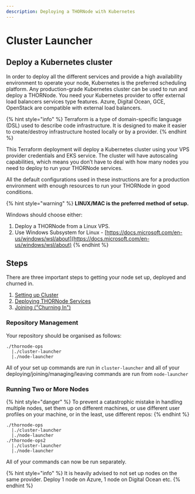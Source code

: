 ```yaml
---
description: Deploying a THORNode with Kubernetes
---
```


# Cluster Launcher

## **Deploy a Kubernetes cluster**

In order to deploy all the different services and provide a high availability environment to operate your node, Kubernetes is the preferred scheduling platform. Any production-grade Kubernetes cluster can be used to run and deploy a THORNode. You need your Kubernetes provider to offer external load balancers services type features. Azure, Digital Ocean, GCE, OpenStack are compatible with external load balancers.

{% hint style="info" %}
Terraform is a type of domain-specific language (DSL) used to describe code infrastructure. It is designed to make it easier to create/destroy infrastructure hosted locally or by a provider.
{% endhint %}

This Terraform deployment will deploy a Kubernetes cluster using your VPS provider credentials and EKS service. The cluster will have autoscaling capabilities, which means you don’t have to deal with how many nodes you need to deploy to run your THORNode services.

All the default configurations used in these instructions are for a production environment with enough resources to run your THORNode in good conditions.

{% hint style="warning" %}
**LINUX/MAC is the preferred method of setup.**

Windows should choose either:

1. Deploy a THORNode from a Linux VPS.
2. Use Windows Subsystem for Linux - [https://docs.microsoft.com/en-us/windows/wsl/about](https://docs.microsoft.com/en-us/windows/wsl/about)
{% endhint %}

## Steps

There are three important steps to getting your node set up, deployed and churned in.

1. [Setting up Cluster](setup-aws.md)
2. [Deploying THORNode Services](../deploying.md)
3. [Joining ("Churning In")](../joining.md)

### Repository Management

Your repository should be organised as follows:

```
./thornode-ops
  |./cluster-launcher
  |./node-launcher
```

All of your set up commands are run in `cluster-launcher` and all of your deploying/joining/managing/leaving commands are run from `node-launcher`

### Running Two or More Nodes

{% hint style="danger" %}
To prevent a catastrophic mistake in handling multiple nodes, set them up on different machines, or use different user profiles on your machine, or in the least, use different repos:
{% endhint %}

```
./thornode-ops
  |./cluster-launcher
  |./node-launcher
./thornode-ops2
  |./cluster-launcher
  |./node-launcher
```

All of your commands can now be run separately.

{% hint style="info" %}
It is heavily advised to not set up nodes on the same provider. Deploy 1 node on Azure, 1 node on Digital Ocean etc.
{% endhint %}
